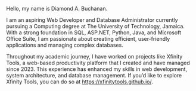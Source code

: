 Hello, my name is Diamond A. Buchanan.

I am an aspiring Web Developer and Database Administrator currently pursuing a Computing degree at The University of Technology, Jamaica. With a strong foundation in SQL, ASP.NET, Python, Java, and Microsoft Office Suite, I am passionate about creating efficient, user-friendly applications and managing complex databases.

Throughout my academic journey, I have worked on projects like Xfinity Tools, a web-based productivity platform that I created and have managed since 2023. This experience has enhanced my skills in web development, system architecture, and database management. If you’d like to explore Xfinity Tools, you can do so at https://xfinitytools.github.io/.
